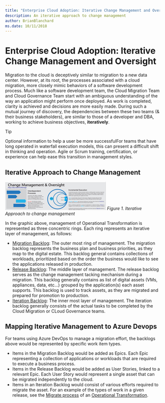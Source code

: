 ```yaml
---
title: "Enterprise Cloud Adoption: Iterative Change Management and Oversight"
description: An iterative approach to change management
author: BrianBlanchard
ms.date: 10/11/2018
---
```


# Enterprise Cloud Adoption: Iterative Change Management and Oversight

Migration to the cloud is deceptively similar to migration to a new data center. However, at its root, the processes associated with a cloud migration, more closely mimic behaviors of a software development process. Much like a software development team, the Cloud Migration Team and Cloud Governance Team start with an ambiguous understanding of the way an application might perform once deployed. As work is completed, clarity is achieved and decisions are more easily made. During such a mutual journey of discovery, the dependencies between these two teams (& their business stakeholders), are similar to those of a developer and DBA, working to achieve business objectives, **iteratively**. 

> [!TIP]
> Optional information to help a user be more successfulFor teams that have long operated in waterfall execution models, this can present a difficult shift in thinking and operation. Agile or Scrum training, certification, or experience can help ease this transition in management styles.

## Iterative Approach to Change Management

![Iterative Approach to change management](../../_images/operational-transformation-manage.png)
*Figure 1. Iterative Approach to change management*

In the graphic above, management of Operational Transformation is represented as three concentric rings. Each ring represents an iterative layer of management, as follows:

* [Migration Backlog](migration-backlog.md): The outer most ring of management. The migration backlog represents the business plan and business priorities, as they map to the digital estate. This backlog general contains collections of workloads, prioritized based on the order the business would like to see the applications released in production.
* [Release Backlog](../execute/iteration-release-backlog): The middle layer of management. The release backlog serves as the change management tacking mechanism during a migration. This backlog generally contains as list of digital assets (VMs, appliances, data, etc...) grouped by the application(s) each asset supports. This backlog is used to track assets, as they are migrated and prepared for promotion to production.
* [Iteration Backlog](../execute/iteration-release-backlog): The inner most layer of management. The iteration backlog generally consists of the actual tasks to be completed by the Cloud Migration or CLoud Governance teams.

## Mapping Iterative Management to Azure Devops

For teams using Azure DevOps to manage a migration effort, the backlogs above would be represented by specific work item types. 

* Items in the Migration Backlog would be added as Epics. Each Epic representing a collection of applications or workloads that are required to execute a business process.
* Items in the Release Backlog would be added as User Stories, linked to a relevant Epic. Each User Story would represent a single asset that can be migrated independently to the cloud.
* Items in an Iteration Backlog would consist of various efforts required to migrate the asset. For an example of the types of work in a given release, see the [Migrate process](../../transformation-journeys/operational-transformation/migrate.md) of an [Operational Transformation](../../transformation-journeys/operational-transformation/overview.md).